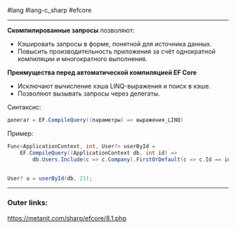 #lang #lang-c_sharp #efcore 

---
**Скомпилированные запросы** позволяют:  
- Кэшировать запросы в форме, понятной для источника данных.  
- Повысить производительность приложения за счёт однократной компиляции и многократного выполнения.  

**Преимущества перед автоматической компиляцией EF Core**  
  - Исключают вычисление хэша LINQ-выражения и поиск в кэше.  
  - Позволяют вызывать запросы через делегаты.  

Синтаксис:
```csharp  
делегат = EF.CompileQuery((параметры) => выражения_LINQ)  
```  
Пример:  
```csharp  
Func<ApplicationContext, int, User?> userById =  
    EF.CompileQuery((ApplicationContext db, int id) =>  
        db.Users.Include(c => c.Company).FirstOrDefault(c => c.Id == id));  


User? u = userById(db, 21);
```  


---
### Outer links:
https://metanit.com/sharp/efcore/8.1.php